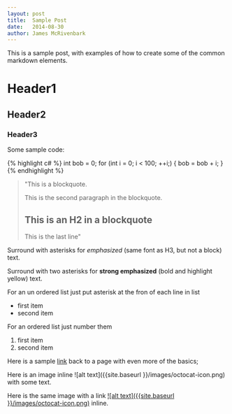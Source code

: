 ```yaml
---
layout: post
title:  Sample Post
date:   2014-08-30
author: James McRivenbark
---
```


This is a sample post, with examples of how to create some of the common markdown elements.

# Header1

## Header2

### Header3

Some sample code:

{% highlight c# %}
int bob = 0;
for (int i = 0; i < 100; ++i;)
{
   bob = bob + i;
}
{% endhighlight %}

> "This is a blockquote.
> 
> This is the second paragraph in the blockquote.
>
> ## This is an H2 in a blockquote
> This is the last line"

Surround with asterisks for *emphasized* (same font as H3, but not a block) text.

Surround with two asterisks for **strong emphasized** (bold and highlight yellow) text.

For an un ordered list just put asterisk at the fron of each line in list

* first item
* second item

For an ordered list just number them

1. first item
2. second item


Here is a sample [link](http://daringfireball.net/projects/markdown/basics) back to a page with even more of the basics;

Here is an image inline ![alt text]({{site.baseurl }}/images/octocat-icon.png) with some text.

Here is the same image with a link [![alt text]({{site.baseurl }}/images/octocat-icon.png)](http://jekyllrb.com) inline.

